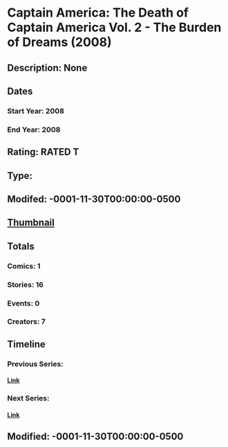 # Captain America: The Death of Captain America Vol. 2 - The Burden of Dreams (2008)
## Description: None
## Dates
### Start Year: 2008
### End Year: 2008
## Rating: RATED T
## Type: 
## Modifed: -0001-11-30T00:00:00-0500
## [Thumbnail](http://i.annihil.us/u/prod/marvel/i/mg/9/a0/4bb715a7c39f7.jpg)
## Totals
### Comics: 1
### Stories: 16
### Events: 0
### Creators: 7
## Timeline
### Previous Series: 
#### [Link]()
### Next Series: 
#### [Link]()
## Modified: -0001-11-30T00:00:00-0500